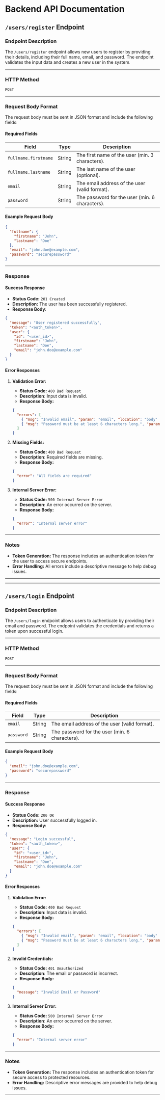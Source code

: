 # Backend API Documentation 

## `/users/register` Endpoint

### Endpoint Description
The `/users/register` endpoint allows new users to register by providing their details, including their full name, email, and password. The endpoint validates the input data and creates a new user in the system.

---

### HTTP Method
`POST`

---

### Request Body Format
The request body must be sent in JSON format and include the following fields:

#### Required Fields
| Field               | Type   |Description                                     |
|---------------------|--------|------------------------------------------------|
| `fullname.firstname`| String | The first name of the user (min. 3 characters).|
| `fullname.lastname` | String | The last name of the user (optional).          |
| `email`             | String | The email address of the user (valid format).  |
| `password`          | String | The password for the user (min. 6 characters). |

#### Example Request Body
```json
{
  "fullname": {
    "firstname": "John",
    "lastname": "Doe"
  },
  "email": "john.doe@example.com",
  "password": "securepassword"
}
```

---

### Response

#### Success Response
- **Status Code:** `201 Created`
- **Description:** The user has been successfully registered.
- **Response Body:**

```json
{
  "message": "User registered successfully",
  "token": "<auth_token>",
  "user": {
    "id": "<user_id>",
    "firstname": "John",
    "lastname": "Doe",
    "email": "john.doe@example.com"
  }
}
```

#### Error Responses

1. **Validation Error:**
   - **Status Code:** `400 Bad Request`
   - **Description:** Input data is invalid.
   - **Response Body:**
   ```json
   {
     "errors": [
       { "msg": "Invalid email", "param": "email", "location": "body" },
       { "msg": "Password must be at least 6 characters long.", "param": "password", "location": "body" }
     ]
   }
   ```

2. **Missing Fields:**
   - **Status Code:** `400 Bad Request`
   - **Description:** Required fields are missing.
   - **Response Body:**
   ```json
   {
     "error": "All fields are required"
   }
   ```

3. **Internal Server Error:**
   - **Status Code:** `500 Internal Server Error`
   - **Description:** An error occurred on the server.
   - **Response Body:**
   ```json
   {
     "error": "Internal server error"
   }
   ```

---

### Notes
- **Token Generation:** The response includes an authentication token for the user to access secure endpoints.
- **Error Handling:** All errors include a descriptive message to help debug issues.

---



---

## `/users/login` Endpoint

### Endpoint Description
The `/users/login` endpoint allows users to authenticate by providing their email and password. The endpoint validates the credentials and returns a token upon successful login.

---

### HTTP Method
`POST`

---


### Request Body Format
The request body must be sent in JSON format and include the following fields:

#### Required Fields
| Field   | Type   | Description                                     |
|---------|--------|-------------------------------------------------|
| `email` | String | The email address of the user (valid format).   |
| `password`| String | The password for the user (min. 6 characters).|

#### Example Request Body
```json
{
  "email": "john.doe@example.com",
  "password": "securepassword"
}
```

---

### Response

#### Success Response
- **Status Code:** `200 OK`
- **Description:** User successfully logged in.
- **Response Body:**

```json
{
  "message": "Login successful",
  "token": "<auth_token>",
  "user": {
    "id": "<user_id>",
    "firstname": "John",
    "lastname": "Doe",
    "email": "john.doe@example.com"
  }
}
```

#### Error Responses

1. **Validation Error:**
   - **Status Code:** `400 Bad Request`
   - **Description:** Input data is invalid.
   - **Response Body:**
   ```json
   {
     "errors": [
       { "msg": "Invalid email", "param": "email", "location": "body" },
       { "msg": "Password must be at least 6 characters long.", "param": "password", "location": "body" }
     ]
   }
   ```

2. **Invalid Credentials:**
   - **Status Code:** `401 Unauthorized`
   - **Description:** The email or password is incorrect.
   - **Response Body:**
   ```json
   {
     "message": "Invalid Email or Password"
   }
   ```

3. **Internal Server Error:**
   - **Status Code:** `500 Internal Server Error`
   - **Description:** An error occurred on the server.
   - **Response Body:**
   ```json
   {
     "error": "Internal server error"
   }
   ```

---

### Notes
- **Token Generation:** The response includes an authentication token for secure access to protected resources.
- **Error Handling:** Descriptive error messages are provided to help debug issues.

---


